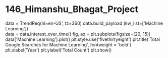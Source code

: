# 146_Himanshu_Bhagat_Project
data = TrendReq(hl=en-US', tz=360) 
data.build_payload (kw_list=['Machine Learning'])  
data = data.interest_over_time() 
fig, ax = plt.subplots(figsize=(20, 15)) 
data['Machine Learning'].plot() 
plt.style.use('fivethirtyeight') 
plt.title('Total Google Searches for Machine Learning', fontweight = 'bold') 
plt.xlabel('Year') 
plt.ylabel('Total Count') 
plt.show() 
